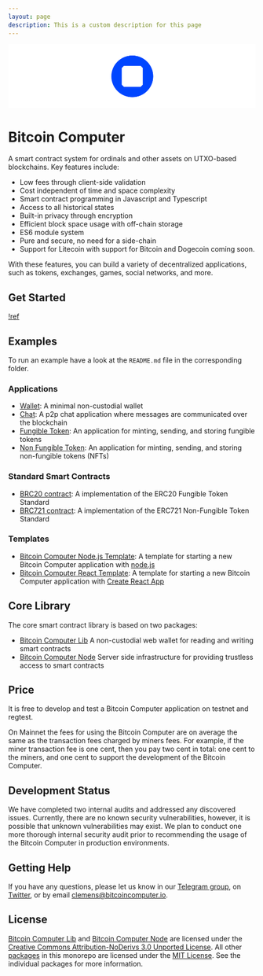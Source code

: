 ```yaml
---
layout: page
description: This is a custom description for this page
---
```


![](/static/bitcoin-computer@1x.png)
# Bitcoin Computer

A smart contract system for ordinals and other assets on UTXO-based blockchains. Key features include:
* Low fees through client-side validation
* Cost independent of time and space complexity
* Smart contract programming in Javascript and Typescript
* Access to all historical states
* Built-in privacy through encryption
* Efficient block space usage with off-chain storage
* ES6 module system
* Pure and secure, no need for a side-chain
* Support for Litecoin with support for Bitcoin and Dogecoin coming soon.

With these features, you can build a variety of decentralized applications, such as tokens, exchanges, games, social networks, and more.

## Get Started

[!ref](/start.md)

## Examples

To run an example have a look at the `README.md` file in the corresponding folder.

### Applications

* [Wallet](https://github.com/bitcoin-computer/monorepo/tree/main/packages/wallet): A minimal non-custodial wallet
* [Chat](https://github.com/bitcoin-computer/monorepo/tree/main/packages/chat): A p2p chat application where messages are communicated over the blockchain
* [Fungible Token](https://github.com/bitcoin-computer/monorepo/tree/main/packages/fungible-token): An application for minting, sending, and storing fungible tokens
* [Non Fungible Token](https://github.com/bitcoin-computer/monorepo/tree/main/packages/non-fungible-token): An application for minting, sending, and storing non-fungible tokens (NFTs)

### Standard Smart Contracts

* [BRC20 contract](https://github.com/bitcoin-computer/monorepo/tree/main/packages/BRC20): A implementation of the ERC20 Fungible Token Standard
* [BRC721 contract](https://github.com/bitcoin-computer/monorepo/tree/main/packages/BRC721): A implementation of the ERC721 Non-Fungible Token Standard

### Templates
* [Bitcoin Computer Node.js Template](https://github.com/bitcoin-computer/monorepo/tree/main/packages/node-js-boilerplate): A template for starting a new Bitcoin Computer application with [node.js](https://nodejs.org/en/)
* [Bitcoin Computer React Template](https://github.com/bitcoin-computer/monorepo/tree/main/packages/create-react-app-template): A template for starting a new Bitcoin Computer application with [Create React App](https://create-react-app.dev/)

## Core Library

The core smart contract library is based on two packages:

* [Bitcoin Computer Lib](https://www.npmjs.com/package/@bitcoin-computer/lib) A non-custodial web wallet for reading and writing smart contracts
* [Bitcoin Computer Node](https://github.com/bitcoin-computer/monorepo/tree/main/packages/node) Server side infrastructure for providing trustless access to smart contracts

## Price

It is free to develop and test a Bitcoin Computer application on testnet and regtest.

On Mainnet the fees for using the Bitcoin Computer are on average the same as the transaction fees charged by miners fees. For example, if the miner transaction fee is one cent, then you  pay two cent in total: one cent to the miners, and one cent to support the development of the Bitcoin Computer.

## Development Status

We have completed two internal audits and addressed any discovered issues. Currently, there are no known security vulnerabilities, however, it is possible that unknown vulnerabilities may exist. We plan to conduct one more thorough internal security audit prior to recommending the usage of the Bitcoin Computer in production environments.
## Getting Help

If you have any questions, please let us know in our <a href="https://t.me/thebitcoincomputer">Telegram group</a>, on <a href="https://twitter.com/TheBitcoinToken">Twitter</a>, or by email clemens@bitcoincomputer.io.

## License

[Bitcoin Computer Lib](https://www.npmjs.com/package/@bitcoin-computer/lib) and [Bitcoin Computer Node](https://github.com/bitcoin-computer/monorepo/tree/main/packages/node) are licensed under the [Creative Commons Attribution-NoDerivs 3.0 Unported License](https://creativecommons.org/licenses/by-nd/3.0/). All other [packages](https://github.com/bitcoin-computer/monorepo/tree/main/packages) in this monorepo are licensed under the [MIT License](https://opensource.org/licenses/MIT). See the individual packages for more information.
